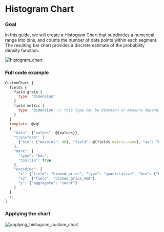 # Histogram Chart

### Goal

In this guide, we will create a Histogram Chart that subdivides a numerical range into bins, and counts the number of data points within each segment. The resulting bar chart provides a discrete estimate of the probability density function.

![histogram_chart](https://user-images.githubusercontent.com/27631976/198895261-367ac1e3-ceee-4f6b-8b19-f0f501034d4b.png)

### Full code example

```jsx
CustomChart {
  fields {
    field grain {
      type: 'dimension'
    }
    field metric {
      type: 'dimension' // this type can be dimenson or measure depends on the type of field that you want to create the histogram on
    }
  }
  template: @vgl
  {
    "data": {"values": @{values}},
    "transform": [
      {"bin": {"maxbins": 40}, "field": @{fields.metric.name}, "as": "binned_price"}
    ],
    "mark": {
      "type": "bar",
      "tooltip": true
    },
    "encoding": {
      "x": {"field": "binned_price", "type": "quantitative", "bin": {"binned": true, "step": 20}},
      "x2": {"field": "binned_price_end"},
      "y": {"aggregate": "count"}
    }
  }
  ;;
}
```

### Applying the chart

![applying_histogram_custom_chart](https://user-images.githubusercontent.com/27631976/198895642-e79649d7-b790-40c0-8965-d6eb018d8be5.png)

